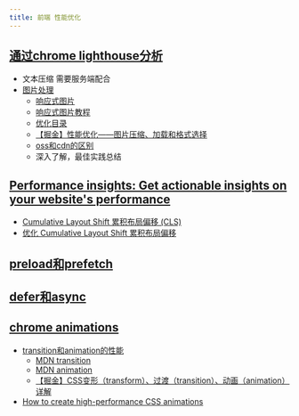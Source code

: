 ```yaml
---
title: 前端 性能优化
---
```


## [通过chrome lighthouse分析](https://developer.chrome.com/docs/devtools/speed/get-started/ )

- 文本压缩 需要服务端配合
- [图片处理](https://developer.chrome.com/docs/devtools/speed/get-started/#images)
  - [响应式图片](https://web.dev/responsive-images/#relative_sized_images)
  - [响应式图片教程](https://learn.udacity.com/courses/ud882/lessons/d798a5d0-d91b-4fe5-97fc-06f46364e8cf/concepts/6a722661-5851-4b69-9984-71458add6b05)
  - [优化目录](https://web.dev/fast/#optimize-your-images)
  - [【掘金】性能优化——图片压缩、加载和格式选择](https://juejin.cn/post/7098854314365419533)
  - [oss和cdn的区别](https://www.cnblogs.com/jsfh/p/14076992.html)
  - 深入了解，最佳实践总结

## [Performance insights: Get actionable insights on your website's performance](https://developer.chrome.com/docs/devtools/performance-insights/#largest-contentful-paint)

- [Cumulative Layout Shift 累积布局偏移 (CLS)](https://web.dev/cls/)
- [优化 Cumulative Layout Shift 累积布局偏移](https://web.dev/optimize-cls/#images-without-dimensions)

## [preload和prefetch](https://www.jb51.net/article/253659.htm)

## [defer和async](https://blog.csdn.net/weixin_46544034/article/details/123146915)

## [chrome animations](https://developer.chrome.com/docs/devtools/css/animations/)

- [transition和animation的性能](https://juejin.cn/post/6844903604403306510)
  - [MDN transition](https://developer.mozilla.org/zh-CN/docs/Web/CSS/transition)
  - [MDN animation](https://developer.mozilla.org/zh-CN/docs/Web/CSS/CSS_Animations/Using_CSS_animations)
  - [【掘金】CSS变形（transform）、过渡（transition）、动画（animation）详解](https://juejin.cn/post/6961801671189987359)
- [How to create high-performance CSS animations](https://web.dev/animations-guide/)
